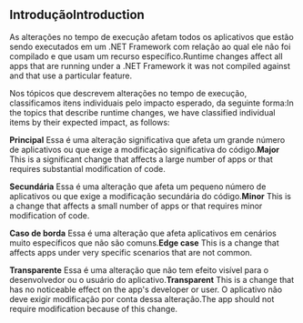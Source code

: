 ## <a name="introduction"></a><span data-ttu-id="64d55-101">Introdução</span><span class="sxs-lookup"><span data-stu-id="64d55-101">Introduction</span></span>
<span data-ttu-id="64d55-102">As alterações no tempo de execução afetam todos os aplicativos que estão sendo executados em um .NET Framework com relação ao qual ele não foi compilado e que usam um recurso específico.</span><span class="sxs-lookup"><span data-stu-id="64d55-102">Runtime changes affect all apps that are running under a .NET Framework it was not compiled against and that use a particular feature.</span></span>

<span data-ttu-id="64d55-103">Nos tópicos que descrevem alterações no tempo de execução, classificamos itens individuais pelo impacto esperado, da seguinte forma:</span><span class="sxs-lookup"><span data-stu-id="64d55-103">In the topics that describe runtime changes, we have classified individual items by their expected impact, as follows:</span></span>

<span data-ttu-id="64d55-104">**Principal** Essa é uma alteração significativa que afeta um grande número de aplicativos ou que exige a modificação significativa do código.</span><span class="sxs-lookup"><span data-stu-id="64d55-104">**Major** This is a significant change that affects a large number of apps or that requires substantial modification of code.</span></span>

<span data-ttu-id="64d55-105">**Secundária** Essa é uma alteração que afeta um pequeno número de aplicativos ou que exige a modificação secundária do código.</span><span class="sxs-lookup"><span data-stu-id="64d55-105">**Minor** This is a change that affects a small number of apps or that requires minor modification of code.</span></span>

<span data-ttu-id="64d55-106">**Caso de borda** Essa é uma alteração que afeta aplicativos em cenários muito específicos que não são comuns.</span><span class="sxs-lookup"><span data-stu-id="64d55-106">**Edge case** This is a change that affects apps under very specific scenarios that are not common.</span></span>

<span data-ttu-id="64d55-107">**Transparente** Essa é uma alteração que não tem efeito visível para o desenvolvedor ou o usuário do aplicativo.</span><span class="sxs-lookup"><span data-stu-id="64d55-107">**Transparent** This is a change that has no noticeable effect on the app's developer or user.</span></span> <span data-ttu-id="64d55-108">O aplicativo não deve exigir modificação por conta dessa alteração.</span><span class="sxs-lookup"><span data-stu-id="64d55-108">The app should not require modification because of this change.</span></span>
